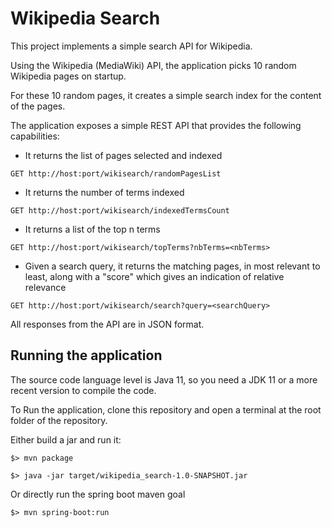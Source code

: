 # Wikipedia Search
This project implements a simple search API for Wikipedia.

Using the Wikipedia (MediaWiki) API, the application picks 10 random Wikipedia pages on startup.

For these 10 random pages, it creates a simple search index for the content of the pages. 

The application exposes a simple REST API that provides the following capabilities:
- It returns the list of pages selected and indexed

`GET http://host:port/wikisearch/randomPagesList`

- It returns the number of terms indexed

`GET http://host:port/wikisearch/indexedTermsCount`

- It returns a list of the top n terms

`GET http://host:port/wikisearch/topTerms?nbTerms=<nbTerms>`

- Given a search query, it returns the matching pages, in most relevant to least, along with a "score" which gives an indication of relative relevance

`GET http://host:port/wikisearch/search?query=<searchQuery>`

All responses from the API are in JSON format.

## Running the application

The source code language level is Java 11, so you need a JDK 11 or a more recent version to compile the code.

To Run the application, clone this repository and open a terminal at the root folder of the repository.

Either build a jar and run it:

`$> mvn package`

`$> java -jar target/wikipedia_search-1.0-SNAPSHOT.jar`

Or directly run the spring boot maven goal

`$> mvn spring-boot:run`
